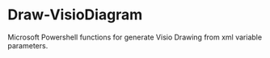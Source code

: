 # Draw-VisioDiagram
Microsoft Powershell functions for generate Visio Drawing from xml variable parameters.
